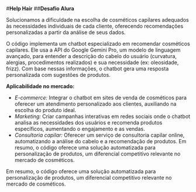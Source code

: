 #**Help Hair**
##**Desafio Alura**

Solucionamos a dificuldade na escolha de cosméticos capilares adequados às necessidades individuais de cada cliente, oferecendo recomendações personalizadas a partir da análise de seus dados.

O código implementa um chatbot especializado em recomendar cosméticos capilares. Ele usa a API do Google Gemini Pro, um modelo de linguagem avançado, para entender a descrição do cabelo do usuário (curvatura, alergias, procedimentos realizados) e sua necessidade (ex: oleosidade, frizz). Com base nessas informações, o chatbot gera uma resposta personalizada com sugestões de produtos.

**Aplicabilidade no mercado:**

*   *E-commerce:* Integrar o chatbot em sites de venda de cosméticos para oferecer um atendimento personalizado aos clientes, auxiliando na escolha do produto ideal.
*   *Marketing:* Criar campanhas interativas em redes sociais onde o chatbot analisa as necessidades dos usuários e recomenda produtos específicos, aumentando o engajamento e as vendas.
*   *Consultoria capilar:* Oferecer um serviço de consultoria capilar online, automatizando a análise do cabelo e a recomendação de produtos.
Em resumo, o código oferece uma solução automatizada para personalização de produtos, um diferencial competitivo relevante no mercado de cosméticos.

Em resumo, o código oferece uma solução automatizada para personalização de produtos, um diferencial competitivo relevante no mercado de cosméticos.
